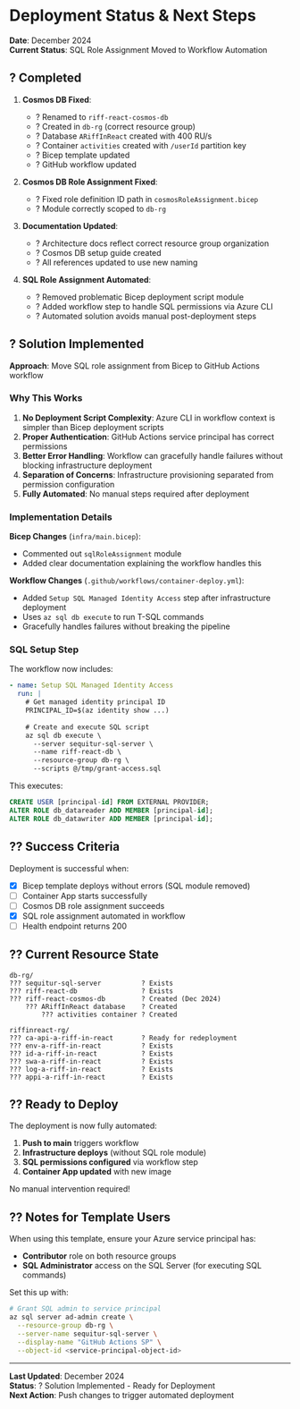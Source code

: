 # Deployment Status & Next Steps

**Date**: December 2024  
**Current Status**: SQL Role Assignment Moved to Workflow Automation

## ? Completed

1. **Cosmos DB Fixed**: 
   - ? Renamed to `riff-react-cosmos-db`
   - ? Created in `db-rg` (correct resource group)
   - ? Database `ARiffInReact` created with 400 RU/s
   - ? Container `activities` created with `/userId` partition key
   - ? Bicep template updated
   - ? GitHub workflow updated

2. **Cosmos DB Role Assignment Fixed**:
   - ? Fixed role definition ID path in `cosmosRoleAssignment.bicep`
   - ? Module correctly scoped to `db-rg`

3. **Documentation Updated**:
   - ? Architecture docs reflect correct resource group organization
   - ? Cosmos DB setup guide created
   - ? All references updated to use new naming

4. **SQL Role Assignment Automated**:
   - ? Removed problematic Bicep deployment script module
   - ? Added workflow step to handle SQL permissions via Azure CLI
   - ? Automated solution avoids manual post-deployment steps

## ? Solution Implemented

**Approach**: Move SQL role assignment from Bicep to GitHub Actions workflow

### Why This Works

1. **No Deployment Script Complexity**: Azure CLI in workflow context is simpler than Bicep deployment scripts
2. **Proper Authentication**: GitHub Actions service principal has correct permissions
3. **Better Error Handling**: Workflow can gracefully handle failures without blocking infrastructure deployment
4. **Separation of Concerns**: Infrastructure provisioning separated from permission configuration
5. **Fully Automated**: No manual steps required after deployment

### Implementation Details

**Bicep Changes** (`infra/main.bicep`):
- Commented out `sqlRoleAssignment` module
- Added clear documentation explaining the workflow handles this

**Workflow Changes** (`.github/workflows/container-deploy.yml`):
- Added `Setup SQL Managed Identity Access` step after infrastructure deployment
- Uses `az sql db execute` to run T-SQL commands
- Gracefully handles failures without breaking the pipeline

### SQL Setup Step

The workflow now includes:

```yaml
- name: Setup SQL Managed Identity Access
  run: |
    # Get managed identity principal ID
    PRINCIPAL_ID=$(az identity show ...)
    
    # Create and execute SQL script
    az sql db execute \
      --server sequitur-sql-server \
      --name riff-react-db \
      --resource-group db-rg \
      --scripts @/tmp/grant-access.sql
```

This executes:
```sql
CREATE USER [principal-id] FROM EXTERNAL PROVIDER;
ALTER ROLE db_datareader ADD MEMBER [principal-id];
ALTER ROLE db_datawriter ADD MEMBER [principal-id];
```

## ?? Success Criteria

Deployment is successful when:
- [x] Bicep template deploys without errors (SQL module removed)
- [ ] Container App starts successfully
- [ ] Cosmos DB role assignment succeeds
- [x] SQL role assignment automated in workflow
- [ ] Health endpoint returns 200

## ?? Current Resource State

```
db-rg/
??? sequitur-sql-server          ? Exists
??? riff-react-db                ? Exists  
??? riff-react-cosmos-db         ? Created (Dec 2024)
    ??? ARiffInReact database    ? Created
        ??? activities container ? Created

riffinreact-rg/
??? ca-api-a-riff-in-react       ? Ready for redeployment
??? env-a-riff-in-react          ? Exists
??? id-a-riff-in-react           ? Exists
??? swa-a-riff-in-react          ? Exists
??? log-a-riff-in-react          ? Exists
??? appi-a-riff-in-react         ? Exists
```

## ?? Ready to Deploy

The deployment is now fully automated:

1. **Push to main** triggers workflow
2. **Infrastructure deploys** (without SQL role module)
3. **SQL permissions configured** via workflow step
4. **Container App updated** with new image

No manual intervention required!

## ?? Notes for Template Users

When using this template, ensure your Azure service principal has:
- **Contributor** role on both resource groups
- **SQL Administrator** access on the SQL Server (for executing SQL commands)

Set this up with:
```bash
# Grant SQL admin to service principal
az sql server ad-admin create \
  --resource-group db-rg \
  --server-name sequitur-sql-server \
  --display-name "GitHub Actions SP" \
  --object-id <service-principal-object-id>
```

---

**Last Updated**: December 2024  
**Status**: ? Solution Implemented - Ready for Deployment  
**Next Action**: Push changes to trigger automated deployment
